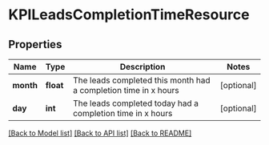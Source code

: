 # KPILeadsCompletionTimeResource

## Properties
Name | Type | Description | Notes
------------ | ------------- | ------------- | -------------
**month** | **float** | The leads completed this month had a completion time in x hours | [optional] 
**day** | **int** | The leads completed today had a completion time in x hours | [optional] 

[[Back to Model list]](../README.md#documentation-for-models) [[Back to API list]](../README.md#documentation-for-api-endpoints) [[Back to README]](../README.md)


